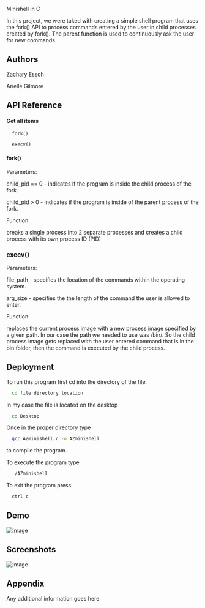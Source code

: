 
Minishell in C 

In this project, we were taked with creating a simple shell program that uses the fork() API to process commands entered by the user in child processes created by fork(). The parent function is used to continuously ask the user for new commands. 


## Authors

Zachary Essoh

Arielle Gilmore
## API Reference

#### Get all items

```http
  fork()
```

```http
  execv()
```

#### fork()
Parameters:

child_pid == 0 - indicates if the program is inside the child process of the fork.

child_pid > 0 - indicates if the program is inside of the parent process of the fork.

Function:

breaks a single process into 2 separate processes and creates a child process with its own process ID (PID)

###  execv()
Parameters:

file_path - specifies the location of the commands within the operating system.

arg_size - specifies the the length of the command the user is allowed to enter.

Function:

replaces the current process image with a new process image specified by a given path. In our case the path we needed to use was /bin/. So the child process image gets replaced with the user entered command that is in the bin folder, then the command is executed by the child process. 


## Deployment

To run this program first cd into the directory of the file. 
```bash
  cd file directory location
```
In my case the file is located on the desktop
```bash
  cd Desktop
```
Once in the proper directory type 
```bash
  gcc AZminishell.c -o AZminishell
```
to compile the program.

To execute the program type
```bash
  ./AZminishell
```

To exit the program press
```bash
  ctrl c 
```
## Demo
![image](https://user-images.githubusercontent.com/78782929/202630461-540178cb-05c3-4667-8676-612bebfd0570.png)


## Screenshots
![image](https://user-images.githubusercontent.com/78782929/202630573-aa734cb8-cb24-4005-95e6-746c50ae7eae.png)



## Appendix

Any additional information goes here


